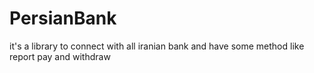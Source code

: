 PersianBank
===========

it's a library to connect with all iranian bank and have some method like report pay and withdraw

